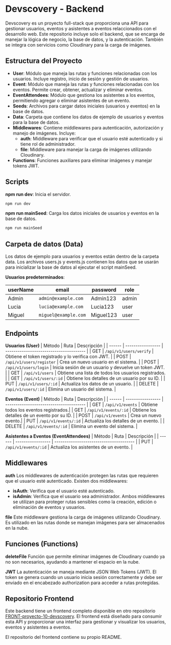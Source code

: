 # Devscovery - Backend

Devscovery es un proyecto full-stack que proporciona una API para gestionar usuarios, eventos y asistentes a eventos relaccionados con el desarrollo web. Este repositorio incluye solo el backend, que se encarga de manejar la lógica de negocio, la base de datos, y la autenticación. También se integra con servicios como Cloudinary para la carga de imágenes.

## **Estructura del Proyecto**

- **User**: Módulo que maneja las rutas y funciones relacionadas con los usuarios. Incluye registro, inicio de sesión y gestión de usuarios.
- **Event**: Módulo que maneja las rutas y funciones relacionadas con los eventos. Permite crear, obtener, actualizar y eliminar eventos.
- **EventAttendees**: Módulo que gestiona los asistentes a los eventos, permitiendo agregar o eliminar asistentes de un evento.
- **Seeds**: Archivos para cargar datos iniciales (usuarios y eventos) en la base de datos.
- **Data**: Carpeta que contiene los datos de ejemplo de usuarios y eventos para la base de datos.
- **Middlewares**: Contiene middlewares para autenticación, autorización y manejo de imágenes. Incluye:
  - **auth**: Middleware para verificar que el usuario esté autenticado y si tiene rol de administrador.
  - **file**: Middleware para manejar la carga de imágenes utilizando Cloudinary.
- **Functions**: Funciones auxiliares para eliminar imágenes y manejar tokens JWT.

## **Scripts**

**npm run dev**: Inicia el servidor.

```bash
npm run dev
```

**npm run mainSeed**: Carga los datos iniciales de usuarios y eventos en la base de datos.

```bash
npm run mainSeed
```

## **Carpeta de datos (Data)**

Los datos de ejemplo para usuarios y eventos están dentro de la carpeta data. Los archivos users.js y events.js contienen los datos que se usarán para inicializar la base de datos al ejecutar el script mainSeed.

**Usuarios predeterminados**:

| userName | email                | password  | role  |
| -------- | -------------------- | --------- | ----- |
| Admin    | `admin@example.com`  | Admin123  | admin |
| Lucia    | `lucia@example.com`  | Lucia123  | user  |
| Miguel   | `miguel@example.com` | Miguel123 | user  |

## **Endpoints**

**Usuarios (User)**
| Método | Ruta | Descripción |
| ------ | ----------------- | --------------------------------------- |
| GET | `/api/v1/users/verify` | Obtiene el token registrado y lo verifica con JWT. |
| POST | `/api/v1/users/register` | Crea un nuevo usuario en el sistema. |
| POST | `/api/v1/users/login` | Inicia sesión de un usuario y devuelve un token JWT. |
| GET | `/api/v1/users` | Obtiene una lista de todos los usuarios registrados. |
| GET | `/api/v1/users/:id` | Obtiene los detalles de un usuario por su ID. |
| PUT | `/api/v1/users/:id` | Actualiza los datos de un usuario. |
| DELETE | `/api/v1/users/:id` | Elimina un usuario del sistema. |

**Eventos (Event)**
| Método | Ruta | Descripción |
| ------ | ----------------- | --------------------------------------- |
| GET | `/api/v1/events` | Obtiene todos los eventos registrados.|
| GET | `/api/v1/events/:id` | Obtiene los detalles de un evento por su ID. |
| POST | `/api/v1/events` | Crea un nuevo evento.|
| PUT | `/api/v1/events/:id` | Actualiza los detalles de un evento. |
| DELETE | `/api/v1/events/:id` | Elimina un evento del sistema. |

**Asistentes a Eventos (EventAttendees)**
| Método | Ruta | Descripción |
| ------ | ----------------- | --------------------------------------- |
| PUT | `/api/v1/events/:id` | Actualiza los asistentes de un evento. |

## **Middlewares**

**auth**
Los middlewares de autenticación protegen las rutas que requieren que el usuario esté autenticado. Existen dos middlewares:

- **isAuth**: Verifica que el usuario esté autenticado.
- **isAdmin**: Verifica que el usuario sea administrador.
  Ambos middlewares se utilizan para proteger rutas sensibles como la creación, edición o eliminación de eventos y usuarios.

**file**
Este middleware gestiona la carga de imágenes utilizando Cloudinary. Es utilizado en las rutas donde se manejan imágenes para ser almacenados en la nube.

## **Funciones (Functions)**

**deleteFile**
Función que permite eliminar imágenes de Cloudinary cuando ya no son necesarios, ayudando a mantener el espacio en la nube.

**JWT**
La autenticación se maneja mediante JSON Web Tokens (JWT). El token se genera cuando un usuario inicia sesión correctamente y debe ser enviado en el encabezado authorization para acceder a rutas protegidas.

## **Repositorio Frontend**

Este backend tiene un frontend completo disponible en otro repositorio [FRONT-proyecto-10-devscovery](https://github.com/marugandev/FRONT-proyecto-10-devscovery). El frontend está diseñado para consumir esta API y proporcionar una interfaz para gestionar y visualizar los usuarios, eventos y asistentes a eventos.

El repositorio del frontend contiene su propio README.
